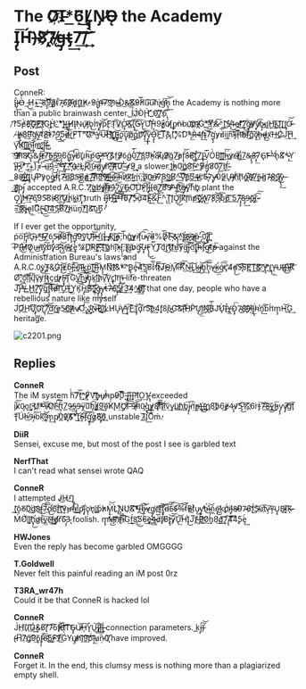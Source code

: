 # The O͠҉̷͘͞I̵͏*͘͟6̧̛̀͢͜L̸̸̡͏̡N̷̡̕Ǫ̴̶̵ the Academy I̡̢͞H̴́)̶̀͘8̸҉̢̀̕7̸̨͏̶g̶̡t̴̡͢7͏͢͝/́̀͢͠͝
## Post
ConneR:<br>
Í̴̡͘J̵̴̧͢Ò̶̀́\_̵̨͜͟H̸̕+̀͟͢͠-͏̶8̢̡͘͞͝9̨͢͞͠͠ǵ̸̷t̴́̕7̶̡͞6̢͠9̸͘҉̶ḑ͢(͡)̕͏̷̕̕h̸̛͟-̷̕͏9̧̛g̶̨̛̀f̶̶̷7͠9̡͏҉͡%̶̴̷D̀̕͟͜&̵̕͟͟&͞҉̕9͏̕h̛́͞͠u͏̴͘͠u̴͘͠h̕͘i̢ǵ̶̛͞h̢̨͢͞͝ the Academy is nothing more than a public brainwash center. Í͘͟J̛̀̕҉Ò̧H́͘͘͘͝\_̕҉0̨͜͡7̧͞҉6̢̧̛͡ ̷͘͡͡r͏̀͘5̨͞é̸̀8҉̵͘҉͏Ḑ̕͜͠F͡҉̕͟(͠͏҉G̨͜Ḩ̀҉́\_̛́̀\*̨̛̀͡)̵͢͢{̶̨̧Ḩ̸̸Į̵̕Ņ̴u̷̵̢̕͞j̛̛b̢͜h̛́̕y̢͝͝p̧͘F҉̕T̢͡V̷̧҉Ờ̷̧̡&̀͟͞͞(̨̢͠͞G̶͘͠Y̢͘͟͜Ư͡͠Ḩ̵̷̡̀9̧̕i̷̡̛j͏̷0̴̸[̨͢p̷̢̕ǹ̵b͏u҉̛̀͝p̷͝҉)̸̵̢Ǵ͘\*͡҉̕͟Y̕͞҉҉&̵̀͠^́(̕͜͟͝5̸̢́͜4̴̀e͏̸̴f͢͟͝͝7́́͟͠g̷̸̢̡͘v̸̷͟͡͏ý̸̢͡b̷̴̨̧ų̸͟͢H̨҉̕͢Į̛͠J̛͟͏̧͡(͜͜)̧̡̕͢͟Ờ̶̷͝-̸̧h̸̶̷̡̧8҉͢9͏͡͞͡͏g̵̛͘y̴̛͟͞f́̀8̸̕͟͝t̵̵̀7̷̢́͢͢9̢͜͝5̀d̶̸͢͝ŕ̕͜F̛͠T͘͠^͘͡G̸҉͡\*̵̢Y̶̡͠U̷̵͝H҉͝҉͢͞(̡͜҉͟I̵͢͝J̡͘͢o̢͠u̢̢͝p҉̸̨ǵ͟͟͞b͟͝͝͡v̡̨͘͢͝y̧̡̡͘O̶̧̡̢͡F̡̛͘T̨͘͟͞͏&̡̀͘͘(̨̧̀͡%́͝D͏̛\*̶̡̀͟R̶̀4̷̢͢f̧̛t̴̴͝͠7͏͏͡g̢̡͘͘y̷̕ú̸̀͞i͢j́͘n͠͏͠k̶̡͠ḩ̛̕͝͞b̶͝͏҉f̨̛͜͠ǵ͘͠ç̵̸͟h̶̢͘d̴̶̷̢͜x͟͡H̶̶͢Ć̷̀҉J̧͢H͢V̕͏̡͘͞K̷̨̀͢l͢͠j̨͞҉͜͢n̵̨͢͝͞l̨̧̢̀m̨҉̨̧͟;҉͡͡j̵̧͘͘͞[̴̴̵̢-̡̀͝9̸̶͠҉͝h͝͝8̴̸͞Ǵ̨̡͘&̧̨̢f̷̷̡͞t̸̶7̨̀͢͡6̶͟͢5̴̡́̕͟9̡̧͘͘͜6̧̀ģ̢͟͡ý̶̵́͡b̧́͡ù̢h̴͠ṕ̸G̶̴҉̧̢\*̶̕Y̧͜͠&͏f͜9̷̸̛̛6̢ǵ̵0̀̀͘͜͞7̨͟͡͞8̡́9̛̕͞h̴̨̛͘8̴̸̴͡ų͘9҉̸̷͠g͘7̷̛̀̕o̷͏͟f̨̢́͝8̶́͘6̸͜͠͝ţ̢̛̛7̨͟͞I̴̢̡V̀͟͞Ó̀B͘͜į̛͝͡j͜͟h̵́͘͠v̷͟҉c̴̶͞͞ţ̵̸į̨̀7͟&̶̨̢̡8̶̧̡͟͝7̕G̢̕F̶^̴̛̀̀h̢́&̛͞\*̧͟͏̴̷Y͘͏)̨͡͏̵H̴̡͟͡\*̸̕͏͡͏\_̡̛͟͞+̀͟͟͞)̨≠-̶̶̀͞͡u̴͟͞9͏̡́͡=̛̛͞͏̡\*̶̛̕)̸̧̡͟͞\_͠\*҉҉͏̵͏ú̵-҉̸͘҉L̵̨J̷̵̛͠͝ò͜͝͏ừ̶̵͠ǵ̸͞y̸̢̡͜͢h̨͘͠͡;̶͡)̸̶̕̕(̛͏͠͠U̷͘͠͠-̴́́͜≠̷̛̛9̸̧͢͢͜ a slower j҉̛̕͜h̴̨̀0̧̛͘͜ǵ҉8̛̛͢͝F̴̷̀͞^̨̕͟9̷̕͞ǵ̡̨̛́8̸̛͘0̷̢͟͠7͘͢h̷͜͝-̴̀́͟8̷̕0̶̕͜J̵́҉̵͜(̸̧̨͟͝Į̡Ų̶̛P͝y̷o̢͢g̶̀͝f̸̀͟t̢́͠7̶̶́̕͟d̨͘͟8҉5̶̧̕͜6̸̕͟ǵ̸̷͢͜7̴̛͠h̸͟͡͠͞8̀͘͟͝9̶͢͝j̸̷͢͢͝ì̶͡o̴͜͡͞:̶̵̶̷̀h̴̕͡n̷̷͜͝k̸͢͝l̴͢ḿ;́̀͢͠p̷͞0̵͢҉n̸̶̕͘͝7̢̡͢͟͞8̀͢9̡҉́͟B̸̨̛͟^̵͢͡V̨̨͝͠͞e҉5̨̛͟͞4̶̸c͟͟͝6̶̷̢̀7̀͏̢y̶̷̨̛̕0̀9̷͘͟Ư̵̶̷̢J̸̵h́͠҉̧h͏̛g҉̷̵͡8̴̸̕͟7͘͏̨̨͢6̶͘g̸̀7͏̴̶̢́8̨҉͜9̸̡͜͠y̵̨̨̡͢-̵͢͜)̴̧j̸͝҉p̵̨j̡̧̛͢͢ accepted A.R.C."̧͘:̷̸͢͝g̷͜b̸̧̛̕͢v̴̡͡͞f͞҉̷t̶̸̴͟9̷̢́͜7̡̀͢͞͞y̕̕͟͢͠G̵͟O͏̧͠͝Ù̕͝P̡͠͞I̛̛͜J̶̡́͟[̕̕͏0̢͢͏7҉̛͟͞͞8͞͡9̸̴̛^̶̴̨f̡͡t҉̕͠g̸̷̵̵̡ý̨͝h͞b̢͏҉ plant the O̡͜)̡́͟H͢7̴̀̕6̡͘͝9̛5̴̴͘͠8͏̛́r̸̴̷8̛͜r͏͢͠͝U̷̸ḩ̸́͟k̷̡l͟1҉̧̢͢͞ truth Í̶̛͞J̡̧̨̕͞H҉̴͢͡͡)̶̨\*̶͡f͞͡6̷̨͘͞͞7̸̧́͝͡5̵̀͡ḑ͘͠4̨̕̕͝Ę̴͢͝&̢́͢͝F͘^̢͟Ţ͝Į̛Ò̡͟͜͡j̸̀́͠k̸̨͝͝m̕͞p̸͢͡0͟҉҉̵̨ń̸̢͟7̧̀͘̕͘8̢͡͝9̴̡͘͡͡b̨̀͜6̸́͡ ͘͟5̨͟7̵̡̡̡͠8̴̡̢͢͏9̵̢0̷̡͘҉̵í̢͡͠-̷̵=͞͝í͟͜k҉̸̨͞҉j͏̴̶o̷̢͘͟͟I̛͘G̛͢͞F̴̵̨͢͜D̸͜͝͠4͜͝5̴̡͠͝6̸̛͘̕͞7҉h̸͘͟u͏́n̡\*̷̧I̛͟&͡͝͏͡͝u͘͜͢6̕͞

   If I ever get the opportunity, ṕo̧͠H̵̡̡̕͞G̵̢)̴̀\*̵͘͜͞f̵̵̴7̸͟6̧̡̧5̵̴͘͞d̸̶̛͠8̷̧f̕͞͡t̨̡g̢̨̛̕͠9͝ỳ͟͡Ų͝͝)̷̶́͝͠H͏̴̛͜(͏̧̀Í̶̷̡\_̸̷̴̡͘k҉̨̀͘͠j̧̧̕͜o͏̵̴̨́;͞h̀͞g̀̕҉y̷͟i̵̕f̡͡͡u̵̴v̡͠d̴̴̷̀%̀̀͞D̸̷̢͠F҉̵̴&̡̧̕͢^̢́͢҉t̴̛͟҉8̵̨҉̴9̶̸̷̡p̵̀͢-̡́͟͜͡0͘͞͏̢͡į̡̕j̷̨́͝ ̵͡P̛I̶̛̛͟͜H̷̸̀͝O̸̷̡͟u̶̵͏͜ǹ͡ý̡͜͠҉b̧͝v̵̢́3̷̢̛͜͞4̡̀͝6̷̶̛̕͢c̸͢e̢̨%̸̷̨Ḑ͡҉̕R̨͘͢F̸҉̵̛͞T҉͜͝͠g̷͘h͘͘j̕͞ķ͏̵͘l̢̨̧͢͟;̨͠k̷̢͟j́҉͘b̷͘g̵̷̡͘͡U̶̵̧̢F̢̧̢͜͜Ỳ̧͘͜͞T̷͠d͘͜r̡̛͟͡t̷̡f̷̕͢҉u̕͝ỳ͘g̶͝͡j̢̀͝ơ̧͢͠I̡̡͘͡h̴̶̵f̵̡͝͡g̴̛͏͜t̸̸̛̕̕ṕ̶̷͞ against the Administration Bureau's laws and A.R.C.0̢͜y҉̢T̵̢&̀Ǵ̷͟͝I̵̢͜͝L̸̵b̀͠j̶̛͠;̶̶͟ǫ͝͠i̵̷͢͢k̢̡p̧͟͠[͡͠J̶̵͜͠)̕͏M̢̨͜N͞҉́̕(͝҉̛̀&͘̕̕\*̴̛^̨͝B̢̡͟é̵̡͠4̸͘͢͠5̡̧̛̀6̸́̀͞r̀́f̸̧́̕t̷́͞͞J̷̨̕͞O̴̵͘͟M̴̢̛͠:̵͘͠͠͠K͜͞N̶͘͜͝L̡͢͝k̴̴̨j̸͝͏̵͜b̡͟͞͠͞h̨̡͝v̶͜͢͟͏k̴̛ǵ̴̕͠͞ć̡̛4̸̕d̴̨̨̕͜5̶̢̕͡5̨̕͞͝Ę̛͢͡T͘͜͜͝&̛҉͢͠͡^̸̵̨̢\*҉͜(̨̢͟͟Y̶̨U̵̕(̵̸̶̢͜I̶̡̛)̴̷̢͘͠K̷̛͞͝O̸͘;͢͞͝ó͝ļ͞͝í̴̡͠ų̛̀͠v̡͏̕y̸f̵̨͟͢͞t̷̷̡͟͜çd̕͟ŗ̷̷͟F̵̸̨̡̧T̢͘͠͏̀G̨V̡̛͢͠͞h̨̕͟j̵̸͘͠͡b̡̨̨̡͟k̡͘l͏́͡h̷͟v̡͘͠V̢c̢̢l͟͝m̷̶̧͢͞ life-threaten<br>
J̨͞)̵͡͡\*̸̴̶̨\_͏̀͢H͢͢҉̛7́͝͠y̡̨͝͡g͜f̡̧̡͘̕t̶̵͠d̸̶͘͏r͢͠͡͞Ú̵̕͟T̴́͜͟Y͏͟K̡͡͝H̡̢B̧͘͟͠͠:̢̨j҉͡͏̵̀g̵̨̢͟y̨̡̕̕͜t̶̀7̷̶́̀6̢̧͠҉̧5̸̡́͘͠r͟͢͜3͡͏̕͢4̧^̷̸̴͢͢ḩ̷͠͡j̸͞҉ that one day, people who have a rebellious nature like myself J̧́͠Ơ̷H͘͟͝U͞҉̡̢͢O͏͡(̢̢͝͞7̡̕͢͡͝d̛͠r͘͢e̷͘͟5̵͘͟6̀͡҉͟i̸̢̕͟t̶͘v͏̴̸Ơ͢:̡̀́͢͠J҉̴͜N̵͏̶̵͠B͘͜҉̡I͘͟Ĺ̷͏H̸͘U̵̧͘V̵̢͘̕͢Y̧̢͠F͏҉̧͟T̡͠͏̡d̡̛̀r͝5̨͘͝͡e҉͢4̨̀f̡8̢́6̵̨̀G̛͘͟͝͝&͝(̶̕͡͏H̀͏҉P̀͝U̡̕͜͟I҉͢N҉̴́͘͟B͏̀̀͞J̕͝Ų̀͡Í̶͘͢͟Y̶̢Ḑ̡̀͞7̴̴͜8̴̢͝҉9͘͏҉̶i̸j͘͟͏̢͘h̴̕n̡͢͞͠b̀͏h̛́m̨͏̡H̴͝Ģ͢͟ heritage. 

![c2201.png](/attachments/c2201.png)
## Replies
**ConneR**<br>
The iM system h̀̀͠7̷͞t̀͜͡͞^҉̀͢F̸̷͏̷́V̧͢͡͝͝b̶̨u̸̡h̵̀p̴9̷̨̀͞0̨͡͞-̵̢̡͘J̶͟͢)̨͜͞P͘͡I̸͢O͘͢1̵̸̢̨͘ exceeded í̡͞͠k̸̷0̴̡o̧͜͢i̛̕;̧͡U̸̕͘҉\*̵͞͏̷͝Y̴̸O҉̸͘F̴́͢͡f́͞t̀́7͟͏9̷̶̵͢͟5̷̨̢͘͜9̶͏̵y̨͘͠u͡h͡͏̡i̸̡͏҉́j͟9͟͜͠o̴̧͞K̸̨̀M͘͢O̡͘҉I̸͡͠-̶9̸̶̨͡͝h̛0̵̡͘g̢̀y̷̸͟8̸̸̡̛͡f̸̀͠͞͞t̀̀͜͡ì̷́͠v͢y̧͘u҉́h͟҉͜b̡͞j̷̡̨͡ǹ̛̕͢p̶)҉̶̡͜(̨̨͟n҉͟8́͘͠b̷͏͟6̧̨́͜e̸̷4̷̨̡v̷͡5̵̡͜͡%҉͞҉6͘r̨t̵͞7̶̛͢͡8̶͘͢͜͞ý̨͜͜͜h̷̷̡͞y͏̧̡v̸̧̡̕͠ģ̧͝t͞͏T̵̡͞Ú͘h̶̛͟9̵̧i̴̕͘͠o͏͏k̀͢͠͡;̶̡́͝m̡͟p̸̡͘0̛̀́͟9̷̕҉̡&͘͠͡\*͏̨́͜t̕͢6̶͡͏͠f̡͘͡ǵ̡̡̛͡g̷̷̀͘͟8҉̴̡̡́6̨̛͟ unstable 1͞͏̷͟I̢͢͝͝O͞ḿ̕.

**DiiR**<br>
Sensei, excuse me, but most of the post I see is garbled text

**NerfThat**<br>
I can't read what sensei wrote QAQ

**ConneR**<br>
I attempted J̷͜H̷̕\_̸̨͡)̧̡̢(̛͟͟͢͝ó̕o͘͞0͘҉͜g͏͝͝8̴͟͢҉f̧͠͡͏̴7̴́͘͟͠d̢̛͜6̧҉f̀͜͠ţ̕͢͝v̧̛́̕ư̶h̵͜͡i̸͟͜p̴̛͡j̡͘o̢̨͘̕n̢j̧҉́b́̕͟h̷̕M̨̢̀͘͝L҉̢͢͢ŅU҉&̕͞͠͝\*̵̵̡͏(̶͡͏͡b̷̶̡̛͝v͏̷͜g̡̢̧͘͜c̵͡҉f̢͠҉̀͠ţ̢͘̕͠d̶͠͡É̴̴͘͡$̵͡͏͝%̵́͝f́͘̕͞6̷́͘t̸̀͟u̴͏̡͢y̢̢̛̕̕b̶́̕͜ì̴̴͘͝ņ́ǫ̵̕͜͞k͏̧͟p̛̀́҉i̵̕̕J̴̢͢8̴̸̶͘9͏̛7̴̷̷6̷̨͝f́͜5̷̴͝҉u͏t͞҉v̵̧͠Y̴̧U̧̢B̴̴̷Į̸͘͟͠K̶̴̶̨Ḿ͏̕Ớ̧̧̛l̨̨j͝h̢̡̛͜҉g̷̛͏t̶́̕͢͟y͠͏c̵̷͟͢f̶͜҉d̸̡r̸͠6̴̧̧͠3̴̢ foolish. m̢̢̛̕ķ̶̀͘͜j̷́͡͝͏n͝҉̨h̶̛͞҉͘G͢͢f́͜8̡̛͟͜5̸́́̕͞6͢͏͘͢e҉͏̵͢͢4̵̡d̷̀͞f̸̢̀̀6̸̨̕t̨̡͝͠y̷͠U̕͏̢͟͝H̵̶͘̕͘I̢͜J͞)̸̢̕-̵̵̧9̸҉͟͜͝0̸͜h̡́͡8̛͜ǵ̸̨͢͡7̢̨͘͡4̸͠͠͏͡4̨̧̀5̀́e̡͢

**HWJones**<br>
Even the reply has become garbled OMGGGG

**T.Goldwell**<br>
Never felt this painful reading an iM post 0rz

**T3RA_wr47h**<br>
Could it be that ConneR is hacked lol

**ConneR**<br>
J̀H҉(͠(̷̧͘Ǵ̷̕͜͢&́͏6̸̨r̛̀͠͠7̵͡5́̕f̸̢̛͠d̵́҉͝͡T̕͝͝G̴̡̡U̸̵͘͝H̶̨͠Ỳ̢U̵͜͢͝I̡͢͝j̷̷̧͢͝i̶̷̡  connection parameters. k͘͟j̵̨͠͝)̵̛(̵̷H͘͞7̛҉g͠҉̀̀9̧̛́͢6̢̧̨f̴̵̡̛͠8̵̢̛5̕҉̕͜F͟͝T̵̸͞҉͜Ǵ̀Y͏ų̸̴̨҉h̸͡j͝͝9̛͟͝͡ṕ́͝͡i̵̧͟u̷͘ņ̵̀0̸̢͝  have improved.

**ConneR**<br>
Forget it. In the end, this clumsy mess is nothing more than a plagiarized empty shell.

